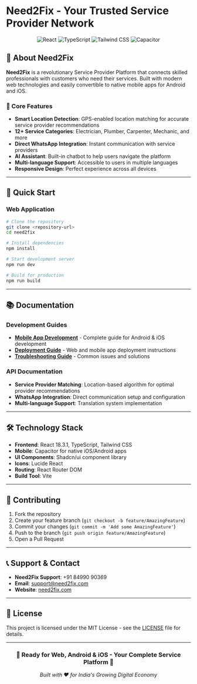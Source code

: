 
# Need2Fix - Your Trusted Service Provider Network

<div align="center">
  <img src="https://img.shields.io/badge/React-18.3.1-blue?style=flat-square&logo=react" alt="React" />
  <img src="https://img.shields.io/badge/TypeScript-5.0+-blue?style=flat-square&logo=typescript" alt="TypeScript" />
  <img src="https://img.shields.io/badge/Tailwind-3.0+-06B6D4?style=flat-square&logo=tailwindcss" alt="Tailwind CSS" />
  <img src="https://img.shields.io/badge/Capacitor-6.0+-119EFF?style=flat-square&logo=capacitor" alt="Capacitor" />
</div>

## 📱 About Need2Fix

**Need2Fix** is a revolutionary Service Provider Platform that connects skilled professionals with customers who need their services. Built with modern web technologies and easily convertible to native mobile apps for Android and iOS.

### 🎯 Core Features
- **Smart Location Detection**: GPS-enabled location matching for accurate service provider recommendations
- **12+ Service Categories**: Electrician, Plumber, Carpenter, Mechanic, and more
- **Direct WhatsApp Integration**: Instant communication with service providers
- **AI Assistant**: Built-in chatbot to help users navigate the platform
- **Multi-language Support**: Accessible to users in multiple languages
- **Responsive Design**: Perfect experience across all devices

---

## 🚀 Quick Start

### Web Application
```bash
# Clone the repository
git clone <repository-url>
cd need2fix

# Install dependencies
npm install

# Start development server
npm run dev

# Build for production
npm run build
```

---

## 📚 Documentation

### Development Guides
- **[Mobile App Development](./docs/MOBILE_DEVELOPMENT.md)** - Complete guide for Android & iOS development
- **[Deployment Guide](./docs/DEPLOYMENT.md)** - Web and mobile app deployment instructions
- **[Troubleshooting Guide](./docs/TROUBLESHOOTING.md)** - Common issues and solutions

### API Documentation
- **Service Provider Matching**: Location-based algorithm for optimal provider recommendations
- **WhatsApp Integration**: Direct communication setup and configuration
- **Multi-language Support**: Translation system implementation

---

## 🛠️ Technology Stack

- **Frontend**: React 18.3.1, TypeScript, Tailwind CSS
- **Mobile**: Capacitor for native iOS/Android apps
- **UI Components**: Shadcn/ui component library
- **Icons**: Lucide React
- **Routing**: React Router DOM
- **Build Tool**: Vite

---

## 🤝 Contributing

1. Fork the repository
2. Create your feature branch (`git checkout -b feature/AmazingFeature`)
3. Commit your changes (`git commit -m 'Add some AmazingFeature'`)
4. Push to the branch (`git push origin feature/AmazingFeature`)
5. Open a Pull Request

---

## 📞 Support & Contact

- **Need2Fix Support**: +91 84990 90369
- **Email**: support@need2fix.com
- **Website**: [need2fix.com](https://need2fix.com)

---

## 📄 License

This project is licensed under the MIT License - see the [LICENSE](LICENSE) file for details.

---

<div align="center">
  <h3>🌟 Ready for Web, Android & iOS - Your Complete Service Platform 🌟</h3>
  <p><em>Built with ❤️ for India's Growing Digital Economy</em></p>
</div>
